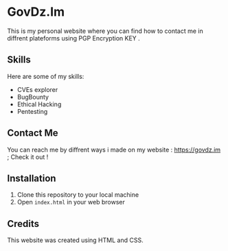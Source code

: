 # GovDz.Im

This is my personal website where you can find how to contact me in diffrent plateforms using PGP Encryption KEY .

## Skills

Here are some of my skills:

- CVEs explorer
- BugBounty
- Ethical Hacking 
- Pentesting

## Contact Me

You can reach me by diffrent ways i made on my website : https://govdz.im ; Check it out !


## Installation

1. Clone this repository to your local machine
2. Open `index.html` in your web browser

## Credits

This website was created using HTML and CSS.
